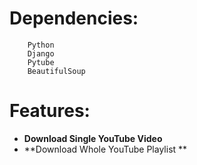# **Dependencies:**
		Python
		Django
		Pytube
		BeautifulSoup
# **Features:**
- **Download Single YouTube Video**
- **Download Whole YouTube Playlist **